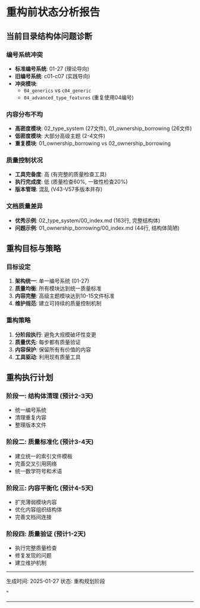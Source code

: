 ﻿# 重构前状态分析报告

## 当前目录结构体问题诊断

### 编号系统冲突

- **标准编号系统**: 01-27 (理论导向)
- **旧编号系统**: c01-c07 (实践导向)
- **冲突模块**:
  - `04_generics` vs `c04_generic`
  - `04_advanced_type_features` (重复使用04编号)

### 内容分布不均

- **高密度模块**: 02_type_system (27文件), 01_ownership_borrowing (26文件)
- **低密度模块**: 大部分高级主题 (2-4文件)
- **重复模块**: 01_ownership_borrowing vs 02_ownership_borrowing

### 质量控制状况

- **工具完备度**: 高 (有完整的质量检查工具)
- **执行完成度**: 低 (质量检查60%, 一致性检查20%)
- **版本管理**: 混乱 (V43-V57多版本并存)

### 文档质量差异

- **优秀示例**: 02_type_system/00_index.md (163行, 完整结构体)
- **问题示例**: 01_ownership_borrowing/00_index.md (44行, 结构体简陋)

## 重构目标与策略

### 目标设定

1. **架构统一**: 单一编号系统 (01-27)
2. **质量均衡**: 所有模块达到统一质量标准
3. **内容完整**: 高级主题模块达到10-15文件标准
4. **维护规范**: 建立可持续的质量控制机制

### 重构策略

1. **分阶段执行**: 避免大规模破坏性变更
2. **质量优先**: 每步都有质量验证
3. **内容保护**: 保留所有有价值的内容
4. **工具驱动**: 利用现有质量工具

## 重构执行计划

### 阶段一: 结构体清理 (预计2-3天)

- 统一编号系统
- 清理重复内容
- 整理版本文件

### 阶段二: 质量标准化 (预计3-4天)

- 建立统一的索引文件模板
- 完善交叉引用网络
- 统一数学符号和术语

### 阶段三: 内容平衡化 (预计4-5天)

- 扩充薄弱模块内容
- 优化内容组织结构体
- 完善文档间连接

### 阶段四: 质量验证 (预计1-2天)

- 执行完整质量检查
- 修复发现的问题
- 建立维护机制

---
生成时间: 2025-01-27
状态: 重构规划阶段

"

---
